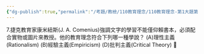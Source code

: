 ```yaml
---
{"dg-publish":true,"permalink":"/考題/教檢/110教育理念/110教育理念-第1大題第7題/","tags":["考題","題目","未完"]}
---
```


7.捷克教育家康米紐斯(J. A. Comenius)強調文字的學習不能僅仰賴書本，必須配合實物或圖片來教授。他的教育理念符合下列哪一種學說？ 
(A)理性主義(Rationalism) 
(B)經驗主義(Empiricism) 
(D)批判主義(Critical Theory) 
 

